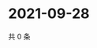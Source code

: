 # 2021-09-28

共 0 条

<!-- BEGIN WEIBO -->
<!-- 最后更新时间 Tue Sep 28 2021 17:00:42 GMT+0800 (China Standard Time) -->

<!-- END WEIBO -->
